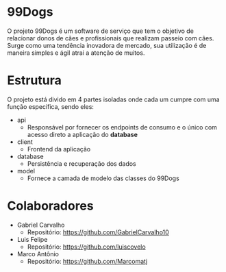 # 99Dogs

O projeto 99Dogs é um software de serviço que tem o objetivo de relacionar donos de cães e
profissionais que realizam passeio com cães. Surge como uma tendência inovadora de
mercado, sua utilização é de maneira simples e ágil atrai a atenção de muitos.

# Estrutura

O projeto está divido em 4 partes isoladas onde cada um cumpre com uma função específica, sendo eles:

- api
    - Responsável por fornecer os endpoints de consumo e o único com acesso direto a aplicação do **database**
- client
    - Frontend da aplicação
- database
    - Persistência e recuperação dos dados
- model
    - Fornece a camada de modelo das classes do 99Dogs

# Colaboradores

- Gabriel Carvalho
    - Repositório: https://github.com/GabrielCarvalho10
- Luis Felipe
    - Repositório: https://github.com/luiscovelo
- Marco Antônio
    - Repositório: https://github.com/Marcomatj
